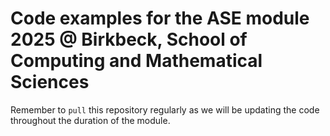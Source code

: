 # Code examples for the ASE module 2025 @ Birkbeck, School of Computing and Mathematical Sciences

Remember to `pull` this repository regularly as we will be updating the code throughout the duration of the module.

